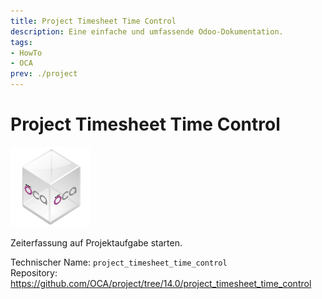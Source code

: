 ```yaml
---
title: Project Timesheet Time Control
description: Eine einfache und umfassende Odoo-Dokumentation.
tags:
- HowTo
- OCA
prev: ./project
---
```

# Project Timesheet Time Control
![icon_oca_app](attachments/icon_oca_app.png)

Zeiterfassung auf Projektaufgabe starten.

Technischer Name: `project_timesheet_time_control`\
Repository: <https://github.com/OCA/project/tree/14.0/project_timesheet_time_control>
